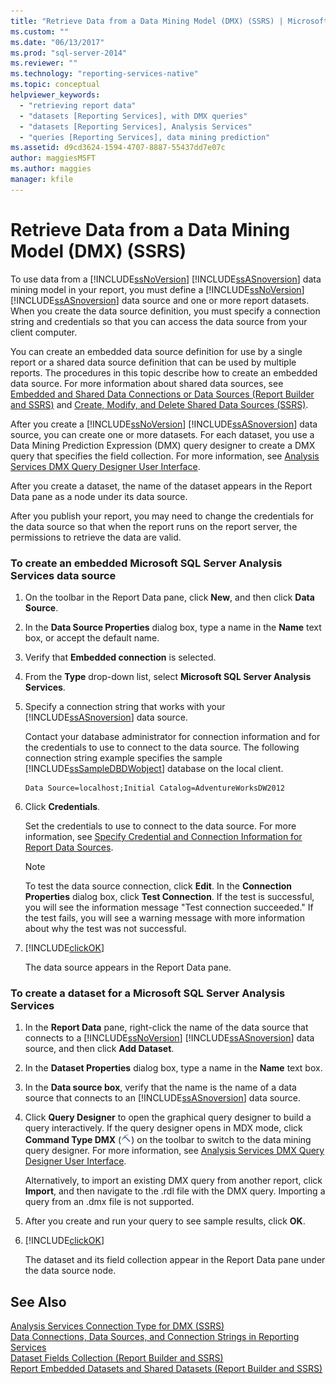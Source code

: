 ```yaml
---
title: "Retrieve Data from a Data Mining Model (DMX) (SSRS) | Microsoft Docs"
ms.custom: ""
ms.date: "06/13/2017"
ms.prod: "sql-server-2014"
ms.reviewer: ""
ms.technology: "reporting-services-native"
ms.topic: conceptual
helpviewer_keywords: 
  - "retrieving report data"
  - "datasets [Reporting Services], with DMX queries"
  - "datasets [Reporting Services], Analysis Services"
  - "queries [Reporting Services], data mining prediction"
ms.assetid: d9cd3624-1594-4707-8887-55437dd7e07c
author: maggiesMSFT
ms.author: maggies
manager: kfile
---
```

# Retrieve Data from a Data Mining Model (DMX) (SSRS)
  To use data from a [!INCLUDE[ssNoVersion](../../../includes/ssnoversion-md.md)] [!INCLUDE[ssASnoversion](../../../includes/ssasnoversion-md.md)] data mining model in your report, you must define a [!INCLUDE[ssNoVersion](../../../includes/ssnoversion-md.md)] [!INCLUDE[ssASnoversion](../../../includes/ssasnoversion-md.md)] data source and one or more report datasets. When you create the data source definition, you must specify a connection string and credentials so that you can access the data source from your client computer.  
  
 You can create an embedded data source definition for use by a single report or a shared data source definition that can be used by multiple reports. The procedures in this topic describe how to create an embedded data source. For more information about shared data sources, see [Embedded and Shared Data Connections or Data Sources &#40;Report Builder and SSRS&#41;](../embedded-and-shared-data-connections-or-data-sources-report-builder-and-ssrs.md) and [Create, Modify, and Delete Shared Data Sources &#40;SSRS&#41;](create-modify-and-delete-shared-data-sources-ssrs.md).  
  
 After you create a [!INCLUDE[ssNoVersion](../../../includes/ssnoversion-md.md)] [!INCLUDE[ssASnoversion](../../../includes/ssasnoversion-md.md)] data source, you can create one or more datasets. For each dataset, you use a Data Mining Prediction Expression (DMX) query designer to create a DMX query that specifies the field collection. For more information, see [Analysis Services DMX Query Designer User Interface](analysis-services-dmx-query-designer-user-interface.md).  
  
 After you create a dataset, the name of the dataset appears in the Report Data pane as a node under its data source.  
  
 After you publish your report, you may need to change the credentials for the data source so that when the report runs on the report server, the permissions to retrieve the data are valid.  
  
### To create an embedded Microsoft SQL Server Analysis Services data source  
  
1.  On the toolbar in the Report Data pane, click **New**, and then click **Data Source**.  
  
2.  In the **Data Source Properties** dialog box, type a name in the **Name** text box, or accept the default name.  
  
3.  Verify that **Embedded connection** is selected.  
  
4.  From the **Type** drop-down list, select **Microsoft SQL Server Analysis Services**.  
  
5.  Specify a connection string that works with your [!INCLUDE[ssASnoversion](../../../includes/ssasnoversion-md.md)] data source.  
  
     Contact your database administrator for connection information and for the credentials to use to connect to the data source. The following connection string example specifies the sample [!INCLUDE[ssSampleDBDWobject](../../includes/sssampledbdwobject-md.md)] database on the local client.  
  
    ```  
    Data Source=localhost;Initial Catalog=AdventureWorksDW2012  
    ```  
  
6.  Click **Credentials**.  
  
     Set the credentials to use to connect to the data source. For more information, see [Specify Credential and Connection Information for Report Data Sources](../../integration-services/connection-manager/data-sources.md).  
  
    > [!NOTE]  
    >  To test the data source connection, click **Edit**. In the **Connection Properties** dialog box, click **Test Connection**. If the test is successful, you will see the information message "Test connection succeeded." If the test fails, you will see a warning message with more information about why the test was not successful.  
  
7.  [!INCLUDE[clickOK](../../../includes/clickok-md.md)]  
  
     The data source appears in the Report Data pane.  
  
### To create a dataset for a Microsoft SQL Server Analysis Services  
  
1.  In the **Report Data** pane, right-click the name of the data source that connects to a [!INCLUDE[ssNoVersion](../../../includes/ssnoversion-md.md)] [!INCLUDE[ssASnoversion](../../../includes/ssasnoversion-md.md)] data source, and then click **Add Dataset**.  
  
2.  In the **Dataset Properties** dialog box, type a name in the **Name** text box.  
  
3.  In the **Data source box**, verify that the name is the name of a data source that connects to an [!INCLUDE[ssASnoversion](../../../includes/ssasnoversion-md.md)] data source.  
  
4.  Click **Query Designer** to open the graphical query designer to build a query interactively. If the query designer opens in MDX mode, click **Command Type DMX** (![Change to DMX query language view](../media/rsqdicon-commandtypedmx.gif "Change to DMX query language view")) on the toolbar to switch to the data mining query designer. For more information, see [Analysis Services DMX Query Designer User Interface](analysis-services-dmx-query-designer-user-interface.md).  
  
     Alternatively, to import an existing DMX query from another report, click **Import**, and then navigate to the .rdl file with the DMX query. Importing a query from an .dmx file is not supported.  
  
5.  After you create and run your query to see sample results, click **OK**.  
  
6.  [!INCLUDE[clickOK](../../../includes/clickok-md.md)]  
  
     The dataset and its field collection appear in the Report Data pane under the data source node.  
  
## See Also  
 [Analysis Services Connection Type for DMX &#40;SSRS&#41;](analysis-services-connection-type-for-dmx-ssrs.md)   
 [Data Connections, Data Sources, and Connection Strings in Reporting Services](../data-connections-data-sources-and-connection-strings-in-reporting-services.md)   
 [Dataset Fields Collection &#40;Report Builder and SSRS&#41;](dataset-fields-collection-report-builder-and-ssrs.md)   
 [Report Embedded Datasets and Shared Datasets &#40;Report Builder and SSRS&#41;](report-embedded-datasets-and-shared-datasets-report-builder-and-ssrs.md)  
  
  
